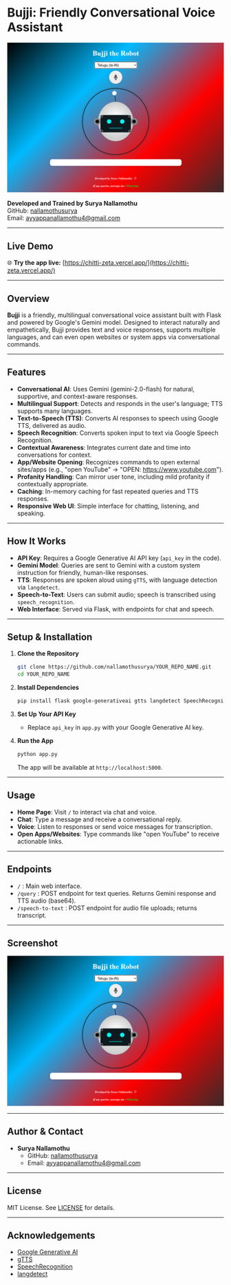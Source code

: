 
# Bujji: Friendly Conversational Voice Assistant

![App Screenshot](app.png)

**Developed and Trained by Surya Nallamothu**  
GitHub: [nallamothusurya](https://github.com/nallamothusurya)  
Email: ayyappanallamothu4@gmail.com

---

## Live Demo

🌐 **Try the app live:** [https://chitti-zeta.vercel.app/](https://chitti-zeta.vercel.app/)

---

## Overview

**Bujji** is a friendly, multilingual conversational voice assistant built with Flask and powered by Google's Gemini model. Designed to interact naturally and empathetically, Bujji provides text and voice responses, supports multiple languages, and can even open websites or system apps via conversational commands.

---

## Features

- **Conversational AI**: Uses Gemini (gemini-2.0-flash) for natural, supportive, and context-aware responses.
- **Multilingual Support**: Detects and responds in the user's language; TTS supports many languages.
- **Text-to-Speech (TTS)**: Converts AI responses to speech using Google TTS, delivered as audio.
- **Speech Recognition**: Converts spoken input to text via Google Speech Recognition.
- **Contextual Awareness**: Integrates current date and time into conversations for context.
- **App/Website Opening**: Recognizes commands to open external sites/apps (e.g., "open YouTube" → "OPEN: https://www.youtube.com").
- **Profanity Handling**: Can mirror user tone, including mild profanity if contextually appropriate.
- **Caching**: In-memory caching for fast repeated queries and TTS responses.
- **Responsive Web UI**: Simple interface for chatting, listening, and speaking.

---

## How It Works

- **API Key**: Requires a Google Generative AI API key (`api_key` in the code).
- **Gemini Model**: Queries are sent to Gemini with a custom system instruction for friendly, human-like responses.
- **TTS**: Responses are spoken aloud using `gTTS`, with language detection via `langdetect`.
- **Speech-to-Text**: Users can submit audio; speech is transcribed using `speech_recognition`.
- **Web Interface**: Served via Flask, with endpoints for chat and speech.

---

## Setup & Installation

1. **Clone the Repository**
   ```bash
   git clone https://github.com/nallamothusurya/YOUR_REPO_NAME.git
   cd YOUR_REPO_NAME
   ```

2. **Install Dependencies**
   ```bash
   pip install flask google-generativeai gtts langdetect SpeechRecognition
   ```

3. **Set Up Your API Key**
   - Replace `api_key` in `app.py` with your Google Generative AI key.

4. **Run the App**
   ```bash
   python app.py
   ```
   The app will be available at `http://localhost:5000`.

---

## Usage

- **Home Page**: Visit `/` to interact via chat and voice.
- **Chat**: Type a message and receive a conversational reply.
- **Voice**: Listen to responses or send voice messages for transcription.
- **Open Apps/Websites**: Type commands like "open YouTube" to receive actionable links.

---

## Endpoints

- `/` : Main web interface.
- `/query` : POST endpoint for text queries. Returns Gemini response and TTS audio (base64).
- `/speech-to-text` : POST endpoint for audio file uploads; returns transcript.

---

## Screenshot

![App Screenshot](app.png)

---

## Author & Contact

- **Surya Nallamothu**
  - GitHub: [nallamothusurya](https://github.com/nallamothusurya)
  - Email: ayyappanallamothu4@gmail.com

---

## License

MIT License. See [LICENSE](LICENSE) for details.

---

## Acknowledgements

- [Google Generative AI](https://ai.google)
- [gTTS](https://pypi.org/project/gTTS/)
- [SpeechRecognition](https://pypi.org/project/SpeechRecognition/)
- [langdetect](https://pypi.org/project/langdetect/)
